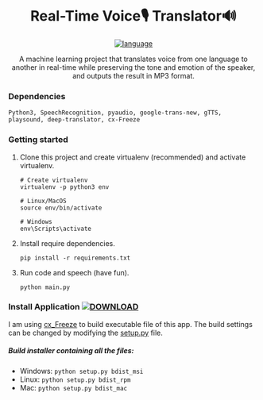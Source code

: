 <div align="center">
<h1> Real-Time Voice🎙️ Translator🔊 </h1> <a href="#"><img alt="language" src="https://user-images.githubusercontent.com/132539454/278971782-9453805e-e2e6-4d99-b1de-cf8fcd3e7105.svg"></a>

A machine learning project that translates voice from one language to another in real-time while preserving the tone and emotion of the speaker, and outputs the result in MP3 format.
</div>

### Dependencies
    Python3, SpeechRecognition, pyaudio, google-trans-new, gTTS, playsound, deep-translator, cx-Freeze

### Getting started

1. Clone this project and create virtualenv (recommended) and activate virtualenv.
    ```
    # Create virtualenv
    virtualenv -p python3 env
 
    # Linux/MacOS
    source env/bin/activate
    
    # Windows
    env\Scripts\activate
    ```
    
2. Install require dependencies.
    ```
    pip install -r requirements.txt
    ```

3. Run code and speech (have fun).
    ```
    python main.py
    ```

### Install Application <a href="https://github.com/SamirPaulb/real-time-voice-translator/releases/latest"><img src="https://user-images.githubusercontent.com/132539454/278971282-8d676023-a03a-463c-8e55-3f0afe6e3e58.svg" alt="DOWNLOAD"></a>

I am using <a href="https://github.com/marcelotduarte/cx_Freeze/tree/main">cx_Freeze</a> to build executable file of this app. The build settings can be changed by modifying the <a href="https://github.com/SamirPaulb/real-time-voice-translator/blob/main/setup.py">setup.py</a> file.

##### Build installer containing all the files:
- Windows: ```python setup.py bdist_msi```
- Linux: ```python setup.py bdist_rpm```
- Mac: ```python setup.py bdist_mac```